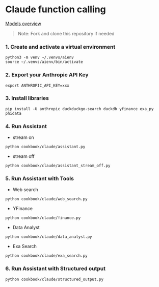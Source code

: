 # Claude function calling

[Models overview](https://docs.anthropic.com/claude/docs/models-overview)

> Note: Fork and clone this repository if needed

### 1. Create and activate a virtual environment

```shell
python3 -m venv ~/.venvs/aienv
source ~/.venvs/aienv/bin/activate
```

### 2. Export your Anthropic API Key

```shell
export ANTHROPIC_API_KEY=xxx
```

### 3. Install libraries

```shell
pip install -U anthropic duckduckgo-search duckdb yfinance exa_py phidata
```

### 4. Run Assistant

- stream on

```shell
python cookbook/claude/assistant.py
```

- stream off

```shell
python cookbook/claude/assistant_stream_off.py
```

### 5. Run Assistant with Tools

- Web search

```shell
python cookbook/claude/web_search.py
```

- YFinance

```shell
python cookbook/claude/finance.py
```

- Data Analyst

```shell
python cookbook/claude/data_analyst.py
```

- Exa Search

```shell
python cookbook/claude/exa_search.py
```

### 6. Run Assistant with Structured output

```shell
python cookbook/claude/structured_output.py
```

